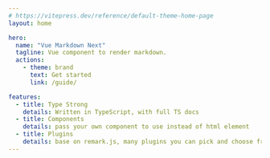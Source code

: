 ```yaml
---
# https://vitepress.dev/reference/default-theme-home-page
layout: home

hero:
  name: "Vue Markdown Next"
  tagline: Vue component to render markdown.
  actions:
    - theme: brand
      text: Get started
      link: /guide/

features:
  - title: Type Strong
    details: Written in TypeScript, with full TS docs
  - title: Components
    details: pass your own component to use instead of html element
  - title: Plugins
    details: base on remark.js, many plugins you can pick and choose from
---
```


